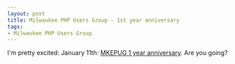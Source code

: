 ```yaml
---
layout: post
title: Milwaukee PHP Users Group - 1st year anniversary
tags:
- Milwaukee PHP Users Group
---
```

I'm pretty excited: January 11th: [MKEPUG 1 year anniversary](http://www.mkepug.org/calendar/15421975/).  Are you going?
